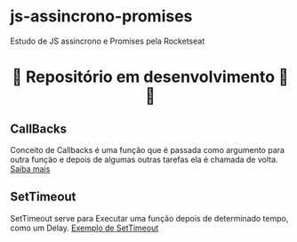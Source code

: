 # js-assincrono-promises
 Estudo de JS assincrono e Promises pela Rocketseat

<h1 style="text-align: center;">🚧 Repositório em desenvolvimento 👷🚧</h1>

<h2>CallBacks</h2>
<p>
  Conceito de Callbacks é uma função que é passada como argumento para outra função e depois de algumas outras tarefas ela é chamada de volta. <a href="https://github.com/henferreirapro/js-assincrono-promises/tree/main/callbacks">Saiba mais</a>
</p>

<h2>SetTimeout</h2>
<p>
  SetTimeout serve para Executar uma  função  depois de determinado tempo, como um Delay. <a href="https://github.com/henferreirapro/js-assincrono-promises/blob/main/set-timeout">Exemplo de SetTimeout</a>
<p>